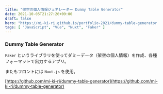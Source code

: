 ```yaml
---
title: "架空の個人情報ジェネレーター Dummy Table Generator"
date: 2021-10-05T21:27:26+09:00
draft: false
hero: "https://mi-ki-ri.github.io/portfolio-2021/dummy-table-generator.png"
tags: [ "JavaScript", "Vue", "Nuxt", "Faker" ]
---
```


### Dummy Table Generator

`Faker` というライブラリを使ってダミーデータ（架空の個人情報）を作成、各種フォーマットで出力するアプリ。

またもフロントには `Nuxt.js` を使用。

[https://github.com/mi-ki-ri/dummy-table-generator](https://github.com/mi-ki-ri/dummy-table-generator)